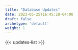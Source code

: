 ```yaml
---
title: "Database Updates"
date: 2023-05-25T16:45:28-04:00
draft: false
archetype: 'default'
weight: 1
---
```


{{< updates-list >}}